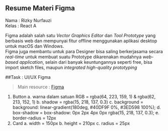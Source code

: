 ## Resume Materi Figma

Nama : Rizky Nurfauzi   
Kelas : React A

Figma adalah salah satu *Vector Graphics Editor* dan *Tool Prototype* yang berbasis web dan mempunyai fitur offline menggunakan aplikasi desktop untuk macOS dan Windows.   
Figma juga membantu untuk para Designer bisa saling berkerjasama secara *real-time* untuk membuat suatu Prototype dikarenakan mudahnya *web-based application*, selain dari banyak keuntungannya seperti free, bisa import sketch files, maupun *integrated high-quality prototyping*

##Task : UI/UX Figma  

> Main resource :  [Figma](https://www.figma.com/file/Tk4c9OwKIjylGkhp0qtyss/Tugas-Prototype)

1. Button
	a. warna dalam satuan RGB = rgba(64, 223, 159, 1) & rgba(62, 213, 152, 1)
	b. shadow = rgba(15, 218, 137, 0.3)
	c. background = background: linear-gradient(180deg, #40DF9F 0%, #3ED598 100%);
	d. box-shadow = box-shadow: 0px 2px 4px 0px rgba(15, 218, 137, 0.3);
	e. border-radius = 12px
2. Card
	a. width = 150px
	b. height = 210px
	c. radius = 25px

